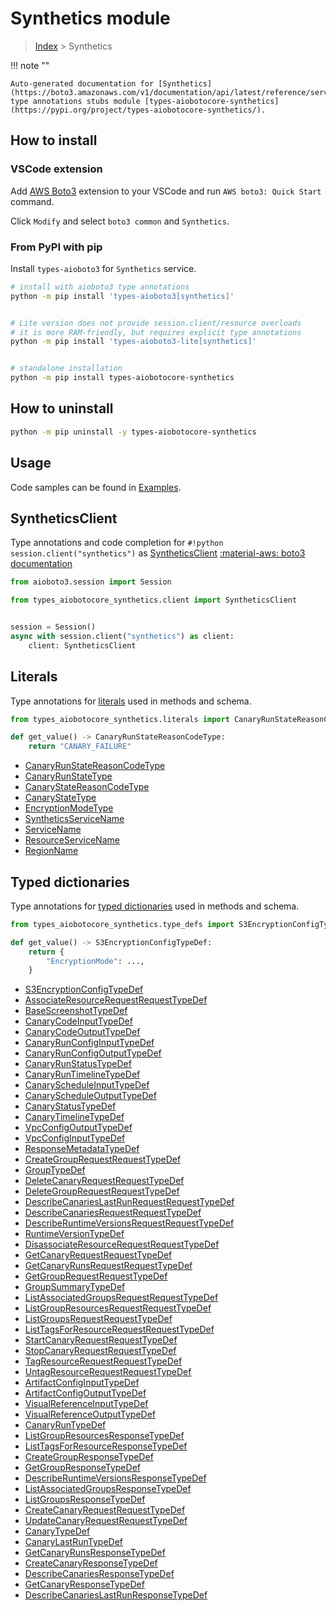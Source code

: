 # Synthetics module

> [Index](../README.md) > Synthetics


!!! note ""

    Auto-generated documentation for [Synthetics](https://boto3.amazonaws.com/v1/documentation/api/latest/reference/services/synthetics.html#Synthetics)
    type annotations stubs module [types-aiobotocore-synthetics](https://pypi.org/project/types-aiobotocore-synthetics/).

## How to install

### VSCode extension

Add [AWS Boto3](https://marketplace.visualstudio.com/items?itemName=Boto3typed.boto3-ide)
extension to your VSCode and run `AWS boto3: Quick Start` command.

Click `Modify` and select `boto3 common` and `Synthetics`.

### From PyPI with pip

Install `types-aioboto3` for `Synthetics` service.

```bash
# install with aioboto3 type annotations
python -m pip install 'types-aioboto3[synthetics]'


# Lite version does not provide session.client/resource overloads
# it is more RAM-friendly, but requires explicit type annotations
python -m pip install 'types-aioboto3-lite[synthetics]'


# standalone installation
python -m pip install types-aiobotocore-synthetics
```



## How to uninstall

```bash
python -m pip uninstall -y types-aiobotocore-synthetics
```

## Usage

Code samples can be found in [Examples](./usage.md).

## SyntheticsClient

Type annotations and code completion for  `#!python session.client("synthetics")` as [SyntheticsClient](./client.md)
[:material-aws: boto3 documentation](https://boto3.amazonaws.com/v1/documentation/api/latest/reference/services/synthetics.html#Synthetics.Client)

```python title="Usage example"
from aioboto3.session import Session

from types_aiobotocore_synthetics.client import SyntheticsClient


session = Session()
async with session.client("synthetics") as client:
    client: SyntheticsClient
```








## Literals

Type annotations for [literals](./literals.md) used in methods and schema.

```python title="Usage example"
from types_aiobotocore_synthetics.literals import CanaryRunStateReasonCodeType

def get_value() -> CanaryRunStateReasonCodeType:
    return "CANARY_FAILURE"
```

- [CanaryRunStateReasonCodeType](./literals.md#canaryrunstatereasoncodetype)
- [CanaryRunStateType](./literals.md#canaryrunstatetype)
- [CanaryStateReasonCodeType](./literals.md#canarystatereasoncodetype)
- [CanaryStateType](./literals.md#canarystatetype)
- [EncryptionModeType](./literals.md#encryptionmodetype)
- [SyntheticsServiceName](./literals.md#syntheticsservicename)
- [ServiceName](./literals.md#servicename)
- [ResourceServiceName](./literals.md#resourceservicename)
- [RegionName](./literals.md#regionname)




## Typed dictionaries

Type annotations for [typed dictionaries](./type_defs.md) used in methods and schema.

```python title="Usage example"
from types_aiobotocore_synthetics.type_defs import S3EncryptionConfigTypeDef

def get_value() -> S3EncryptionConfigTypeDef:
    return {
        "EncryptionMode": ...,
    }
```

- [S3EncryptionConfigTypeDef](./type_defs.md#s3encryptionconfigtypedef)
- [AssociateResourceRequestRequestTypeDef](./type_defs.md#associateresourcerequestrequesttypedef)
- [BaseScreenshotTypeDef](./type_defs.md#basescreenshottypedef)
- [CanaryCodeInputTypeDef](./type_defs.md#canarycodeinputtypedef)
- [CanaryCodeOutputTypeDef](./type_defs.md#canarycodeoutputtypedef)
- [CanaryRunConfigInputTypeDef](./type_defs.md#canaryrunconfiginputtypedef)
- [CanaryRunConfigOutputTypeDef](./type_defs.md#canaryrunconfigoutputtypedef)
- [CanaryRunStatusTypeDef](./type_defs.md#canaryrunstatustypedef)
- [CanaryRunTimelineTypeDef](./type_defs.md#canaryruntimelinetypedef)
- [CanaryScheduleInputTypeDef](./type_defs.md#canaryscheduleinputtypedef)
- [CanaryScheduleOutputTypeDef](./type_defs.md#canaryscheduleoutputtypedef)
- [CanaryStatusTypeDef](./type_defs.md#canarystatustypedef)
- [CanaryTimelineTypeDef](./type_defs.md#canarytimelinetypedef)
- [VpcConfigOutputTypeDef](./type_defs.md#vpcconfigoutputtypedef)
- [VpcConfigInputTypeDef](./type_defs.md#vpcconfiginputtypedef)
- [ResponseMetadataTypeDef](./type_defs.md#responsemetadatatypedef)
- [CreateGroupRequestRequestTypeDef](./type_defs.md#creategrouprequestrequesttypedef)
- [GroupTypeDef](./type_defs.md#grouptypedef)
- [DeleteCanaryRequestRequestTypeDef](./type_defs.md#deletecanaryrequestrequesttypedef)
- [DeleteGroupRequestRequestTypeDef](./type_defs.md#deletegrouprequestrequesttypedef)
- [DescribeCanariesLastRunRequestRequestTypeDef](./type_defs.md#describecanarieslastrunrequestrequesttypedef)
- [DescribeCanariesRequestRequestTypeDef](./type_defs.md#describecanariesrequestrequesttypedef)
- [DescribeRuntimeVersionsRequestRequestTypeDef](./type_defs.md#describeruntimeversionsrequestrequesttypedef)
- [RuntimeVersionTypeDef](./type_defs.md#runtimeversiontypedef)
- [DisassociateResourceRequestRequestTypeDef](./type_defs.md#disassociateresourcerequestrequesttypedef)
- [GetCanaryRequestRequestTypeDef](./type_defs.md#getcanaryrequestrequesttypedef)
- [GetCanaryRunsRequestRequestTypeDef](./type_defs.md#getcanaryrunsrequestrequesttypedef)
- [GetGroupRequestRequestTypeDef](./type_defs.md#getgrouprequestrequesttypedef)
- [GroupSummaryTypeDef](./type_defs.md#groupsummarytypedef)
- [ListAssociatedGroupsRequestRequestTypeDef](./type_defs.md#listassociatedgroupsrequestrequesttypedef)
- [ListGroupResourcesRequestRequestTypeDef](./type_defs.md#listgroupresourcesrequestrequesttypedef)
- [ListGroupsRequestRequestTypeDef](./type_defs.md#listgroupsrequestrequesttypedef)
- [ListTagsForResourceRequestRequestTypeDef](./type_defs.md#listtagsforresourcerequestrequesttypedef)
- [StartCanaryRequestRequestTypeDef](./type_defs.md#startcanaryrequestrequesttypedef)
- [StopCanaryRequestRequestTypeDef](./type_defs.md#stopcanaryrequestrequesttypedef)
- [TagResourceRequestRequestTypeDef](./type_defs.md#tagresourcerequestrequesttypedef)
- [UntagResourceRequestRequestTypeDef](./type_defs.md#untagresourcerequestrequesttypedef)
- [ArtifactConfigInputTypeDef](./type_defs.md#artifactconfiginputtypedef)
- [ArtifactConfigOutputTypeDef](./type_defs.md#artifactconfigoutputtypedef)
- [VisualReferenceInputTypeDef](./type_defs.md#visualreferenceinputtypedef)
- [VisualReferenceOutputTypeDef](./type_defs.md#visualreferenceoutputtypedef)
- [CanaryRunTypeDef](./type_defs.md#canaryruntypedef)
- [ListGroupResourcesResponseTypeDef](./type_defs.md#listgroupresourcesresponsetypedef)
- [ListTagsForResourceResponseTypeDef](./type_defs.md#listtagsforresourceresponsetypedef)
- [CreateGroupResponseTypeDef](./type_defs.md#creategroupresponsetypedef)
- [GetGroupResponseTypeDef](./type_defs.md#getgroupresponsetypedef)
- [DescribeRuntimeVersionsResponseTypeDef](./type_defs.md#describeruntimeversionsresponsetypedef)
- [ListAssociatedGroupsResponseTypeDef](./type_defs.md#listassociatedgroupsresponsetypedef)
- [ListGroupsResponseTypeDef](./type_defs.md#listgroupsresponsetypedef)
- [CreateCanaryRequestRequestTypeDef](./type_defs.md#createcanaryrequestrequesttypedef)
- [UpdateCanaryRequestRequestTypeDef](./type_defs.md#updatecanaryrequestrequesttypedef)
- [CanaryTypeDef](./type_defs.md#canarytypedef)
- [CanaryLastRunTypeDef](./type_defs.md#canarylastruntypedef)
- [GetCanaryRunsResponseTypeDef](./type_defs.md#getcanaryrunsresponsetypedef)
- [CreateCanaryResponseTypeDef](./type_defs.md#createcanaryresponsetypedef)
- [DescribeCanariesResponseTypeDef](./type_defs.md#describecanariesresponsetypedef)
- [GetCanaryResponseTypeDef](./type_defs.md#getcanaryresponsetypedef)
- [DescribeCanariesLastRunResponseTypeDef](./type_defs.md#describecanarieslastrunresponsetypedef)


